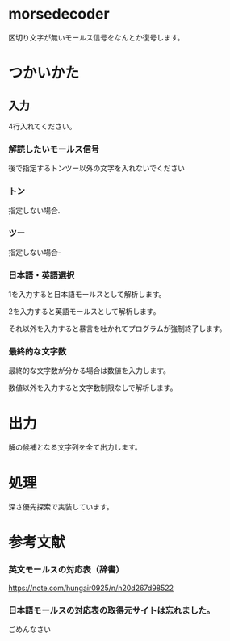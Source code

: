 # morsedecoder
区切り文字が無いモールス信号をなんとか復号します。

# つかいかた
## 入力
4行入れてください。


### 解読したいモールス信号

後で指定するトンツー以外の文字を入れないでください



### トン

指定しない場合.



### ツー

指定しない場合-



### 日本語・英語選択

1を入力すると日本語モールスとして解析します。

2を入力すると英語モールスとして解析します。

それ以外を入力すると暴言を吐かれてプログラムが強制終了します。



### 最終的な文字数

最終的な文字数が分かる場合は数値を入力します。

数値以外を入力すると文字数制限なしで解析します。


# 出力
解の候補となる文字列を全て出力します。


# 処理
深さ優先探索で実装しています。


# 参考文献
### 英文モールスの対応表（辞書）
https://note.com/hungair0925/n/n20d267d98522

### 日本語モールスの対応表の取得元サイトは忘れました。
ごめんなさい


